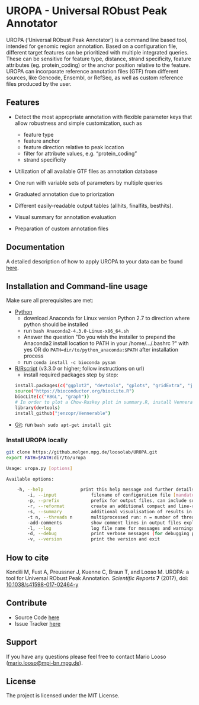 UROPA - Universal RObust Peak Annotator
=======================================

UROPA (‘Universal RObust Peak Annotator’) is a command line based tool, intended for genomic region
annotation. Based on a configuration file, different target features can be prioritized with multiple integrated queries.
These can be sensitive for feature type, distance, strand specificity, feature attributes (eg. protein_coding) or the anchor position relative to the feature.
UROPA can incorporate reference annotation files (GTF) from different sources, like Gencode, Ensembl, or RefSeq,
as well as custom reference files produced by the user.

Features
--------

-  Detect the most appropriate annotation with flexible parameter keys that allow
   robustness and simple customization, such as

   -  feature type
   -  feature anchor
   -  feature direction relative to peak location
   -  filter for attribute values, e.g. “protein\_coding”
   -  strand specificity

-  Utilization of all available GTF files as annotation database
-  One run with variable sets of parameters by multiple queries
-  Graduated annotation due to priorization
-  Different easily-readable output tables (allhits, finalfits, besthits).
-  Visual summary for annotation evaluation
-  Preparation of custom annotation files

Documentation
--------------
A detailed description of how to apply UROPA to your data can be found [here](http://uropa-manual.readthedocs.io/).

Installation and Command-line usage
------------------------------------
Make sure all prerequisites are met:

- [Python](http://continuum.io/downloads)
	- download Anaconda for Linux version Python 2.7 to direction where python should be installed
	- run ```bash Anaconda2-4.3.0-Linux-x86_64.sh```
	- Answer the question "Do you wish the installer to prepend the Anaconda2 install location to PATH in your /home/.../.bashrc ?" with yes
		OR do ```PATH=dir/to/python_anaconda:$PATH``` after installation process
	- run ```conda install -c bioconda pysam```
- [R/Rscript](http://www.r-project.org/) (v3.3.0 or higher; follow instructions on url)
	- install required packages step by step:
	```bash
	install.packages(c("ggplot2", "devtools", "gplots", "gridExtra", "jsonlite", "VennDiagram", "getopt", "tidyr", "UpSetR"))
	source("https://bioconductor.org/biocLite.R")
	biocLite(c("RBGL", "graph"))
	# In order to plot a Chow-Ruskey plot in summary.R, install Vennerable from our modified fork
	library(devtools)
	install_github("jenzopr/Vennerable")
	```
- [Git](https://git-scm.com/): run ```bash sudo apt-get install git```

### Install UROPA locally

```bash
git clone https://github.molgen.mpg.de/loosolab/UROPA.git
export PATH=$PATH:dir/to/uropa
```

```bash                        
Usage: uropa.py [options]          

Available options:

	-h, --help             	print this help message and further details on the configuration file
        -i, --input            	filename of configuration file [mandatory]
        -p, --prefix           	prefix for output files, can include subdirectories [basename of --input]
        -r, --reformat         	create an additional compact and line-reduced table as result file
        -s, --summary          	additional visualisation of results in graphical format will be created
        -t n, --threads n      	multiprocessed run: n = number of threads to run annotation process
        -add-comments          	show comment lines in output files explaining the columns
        -l, --log              	log file name for messages and warnings
        -d, --debug            	print verbose messages (for debugging purposes)
        -v, --version          	print the version and exit
```

How to cite
-----------

Kondili M, Fust A, Preussner J, Kuenne C, Braun T, and Looso M. UROPA: a tool for Universal RObust Peak Annotation. *Scientific Reports* **7** (2017), doi: [10.1038/s41598-017-02464-y](https://www.nature.com/articles/s41598-017-02464-y)

Contribute
----------

* Source Code [here](https://github.molgen.mpg.de/loosolab/UROPA)
* Issue Tracker [here](https://github.molgen.mpg.de/loosolab/UROPA/issues)

Support
-------

If you have any questions please feel free to contact Mario Looso (mario.looso@mpi-bn.mpg.de).

License
-------

The project is licensed under the MIT License.
